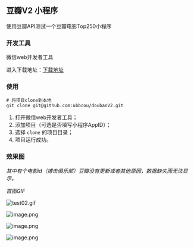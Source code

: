 ## 豆瓣V2 小程序

使用豆瓣API测试一个豆瓣电影Top250小程序

### 开发工具

微信web开发者工具

进入下载地址：[下载地址](https://mp.weixin.qq.com/debug/wxadoc/dev/devtools/download.html)

### 使用

```
# 将项目clone到本地
git clone git@github.com:ubbcou/doubanV2.git
```

1. 打开微信web开发者工具；
2. 添加项目（可选是否填写小程序AppID）；
3. 选择 `clone` 的项目目录；
4. 项目运行成功。

### 效果图

*其中有个电影id（搏击俱乐部）豆瓣没有更新或者其他原因，数据缺失而无法显示。*

*首图GIF*

![test02.gif](http://upload-images.jianshu.io/upload_images/4166325-17cda808e863ebb1.gif?imageMogr2/auto-orient/strip)



![image.png](http://upload-images.jianshu.io/upload_images/4166325-a37c755b6393f802.png?imageMogr2/auto-orient/strip%7CimageView2/2/w/1240)

![image.png](http://upload-images.jianshu.io/upload_images/4166325-b1780f23448cedcf.png?imageMogr2/auto-orient/strip%7CimageView2/2/w/1240)

![image.png](http://upload-images.jianshu.io/upload_images/4166325-fed2d5c84a353022.png?imageMogr2/auto-orient/strip%7CimageView2/2/w/1240)